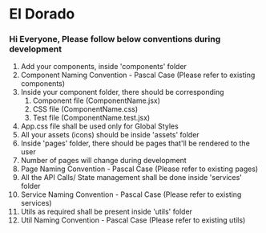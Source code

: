 # El Dorado

### Hi Everyone, Please follow below conventions during development

1.  Add your components, inside 'components' folder
2.  Component Naming Convention - Pascal Case (Please refer to existing components)
3.  Inside your component folder, there should be corresponding
    1.  Component file (ComponentName.jsx)
    2.  CSS file (ComponentName.css)
    3.  Test file (ComponentName.test.jsx)
4.  App.css file shall be used only for Global Styles
5.  All your assets (icons) should be inside 'assets' folder
6.  Inside 'pages' folder, there should be pages that'll be rendered to the user
7.  Number of pages will change during development
8.  Page Naming Convention - Pascal Case (Please refer to existing pages)
9.  All the API Calls/ State management shall be done inside 'services' folder
10. Service Naming Convention - Pascal Case (Please refer to existing services)
11. Utils as required shall be present inside 'utils' folder
12. Util Naming Convention - Pascal Case (Please refer to existing utils)



